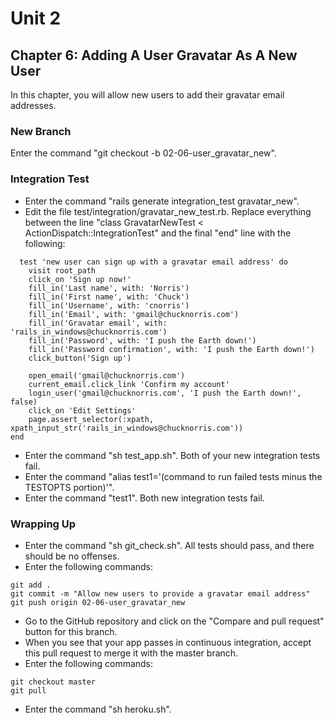 # Unit 2
## Chapter 6: Adding A User Gravatar As A New User

In this chapter, you will allow new users to add their gravatar email addresses.

### New Branch
Enter the command "git checkout -b 02-06-user_gravatar_new".

### Integration Test
* Enter the command "rails generate integration_test gravatar_new".
* Edit the file test/integration/gravatar_new_test.rb.  Replace everything between the line "class GravatarNewTest < ActionDispatch::IntegrationTest" and the final "end" line with the following:
```
  test 'new user can sign up with a gravatar email address' do
    visit root_path
    click_on 'Sign up now!'
    fill_in('Last name', with: 'Norris')
    fill_in('First name', with: 'Chuck')
    fill_in('Username', with: 'cnorris')
    fill_in('Email', with: 'gmail@chucknorris.com')
    fill_in('Gravatar email', with: 'rails_in_windows@chucknorris.com')
    fill_in('Password', with: 'I push the Earth down!')
    fill_in('Password confirmation', with: 'I push the Earth down!')
    click_button('Sign up')

    open_email('gmail@chucknorris.com')
    current_email.click_link 'Confirm my account'
    login_user('gmail@chucknorris.com', 'I push the Earth down!', false)
    click_on 'Edit Settings'
    page.assert_selector(:xpath, xpath_input_str('rails_in_windows@chucknorris.com'))
end
```
* Enter the command "sh test_app.sh".  Both of your new integration tests fail.
* Enter the command "alias test1='(command to run failed tests minus the TESTOPTS portion)'".
* Enter the command "test1".  Both new integration tests fail.

### Wrapping Up
* Enter the command "sh git_check.sh". All tests should pass, and there should be no offenses.
* Enter the following commands:
```
git add .
git commit -m "Allow new users to provide a gravatar email address"
git push origin 02-06-user_gravatar_new
```
* Go to the GitHub repository and click on the "Compare and pull request" button for this branch.
* When you see that your app passes in continuous integration, accept this pull request to merge it with the master branch.
* Enter the following commands:
```
git checkout master
git pull
```
* Enter the command "sh heroku.sh".
